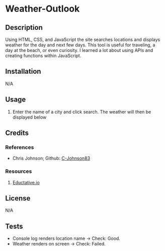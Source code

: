 # Weather-Outlook

## Description

Using HTML, CSS, and JavaScript the site searches locations and displays weather for the day and next few days. This tool is useful for traveling, a day at the beach, or even curiosity. I learned a lot about using APIs and creating functions within JavaScript.

## Installation 

N/A

## Usage

1. Enter the name of a city and click search. The weather will then be displayed below 

## Credits

### References
- Chris Johnson; Github: [C-Johnson83](https://github.com/C-Johnson83)

### Resources
1. [Eductative.io](https://www.educative.io/answers/how-to-create-a-simple-weather-application-with-html-css-and-js)

## License

N/A

## Tests

- Console log renders location name -> Check: Good.
- Weather renders on screen -> Check: Failed.
